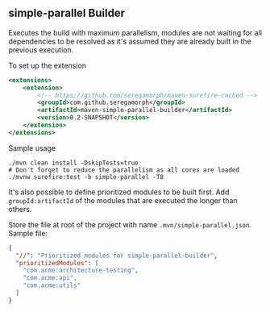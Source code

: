 ## simple-parallel Builder

Executes the build with maximum parallelism, modules are not waiting for all dependencies to be resolved as it's
assumed they are already built in the previous execution.

To set up the extension
```xml
<extensions>
    <extension>
        <!-- https://github.com/seregamorph/maven-surefire-cached -->
        <groupId>com.github.seregamorph</groupId>
        <artifactId>maven-simple-parallel-builder</artifactId>
        <version>0.2-SNAPSHOT</version>
    </extension>
</extensions>
```

Sample usage
```
./mvn clean install -DskipTests=true
# Don't forget to reduce the parallelism as all cores are loaded
./mvnw surefire:test -b simple-parallel -T8
```

It's also possible to define prioritized modules to be built first. Add `groupId:artifactId` of the modules
that are executed the longer than others.

Store the file at root of the project with name `.mvn/simple-parallel.json`. Sample file:
```json
{
  "//": "Prioritized modules for simple-parallel-builder",
  "prioritizedModules": [
    "com.acme:architecture-testing",
    "com.acme:api",
    "com.acme:utils"
  ]
}
```
